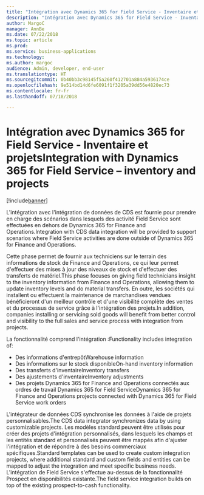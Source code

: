 ```yaml
---
title: "Intégration avec Dynamics 365 for Field Service - Inventaire et projets"
description: "Intégration avec Dynamics 365 for Field Service - Inventaire et projets"
author: MargoC
manager: AnnBe
ms.date: 07/22/2018
ms.topic: article
ms.prod: 
ms.service: business-applications
ms.technology: 
ms.author: margoc
audience: Admin, developer, end-user
ms.translationtype: HT
ms.sourcegitcommit: 0b40bb3c98145f5a260f412701a884a5936174ce
ms.openlocfilehash: 9e514bd14d6fe6091f1f3205a39dd56e4820ec73
ms.contentlocale: fr-fr
ms.lasthandoff: 07/18/2018

---
```

#  <a name="integration-with-dynamics-365-for-field-service--inventory-and-projects"></a><span data-ttu-id="88eef-103">Intégration avec Dynamics 365 for Field Service - Inventaire et projets</span><span class="sxs-lookup"><span data-stu-id="88eef-103">Integration with Dynamics 365 for Field Service – inventory and projects</span></span>

[!include[banner](../../includes/banner.md)]

<span data-ttu-id="88eef-104">L'intégration avec l'intégration de données de CDS est fournie pour prendre en charge des scénarios dans lesquels des activité Field Service sont effectuées en dehors de Dynamics 365 for Finance and Operations.</span><span class="sxs-lookup"><span data-stu-id="88eef-104">Integration with CDS data integration will be provided to support scenarios where Field Service activities are done outside of Dynamics 365 for Finance and Operations.</span></span>

<span data-ttu-id="88eef-105">Cette phase permet de fournir aux techniciens sur le terrain des informations de stock de Finance and Operations, ce qui leur permet d'effectuer des mises à jour des niveaux de stock et d'effectuer des transferts de matériel.</span><span class="sxs-lookup"><span data-stu-id="88eef-105">This phase focuses on giving field technicians insight to the inventory information from Finance and Operations, allowing them to update inventory levels and do material transfers.</span></span> <span data-ttu-id="88eef-106">En outre, les sociétés qui installent ou effectuent la maintenance de marchandises vendues bénéficieront d'un meilleur contrôle et d'une visibilité complète des ventes et du processus de service grâce à l'intégration des projets.</span><span class="sxs-lookup"><span data-stu-id="88eef-106">In addition, companies installing or servicing sold goods will benefit from better control and visibility to the full sales and service process with integration from projects.</span></span>

<span data-ttu-id="88eef-107">La fonctionnalité comprend l'intégration :</span><span class="sxs-lookup"><span data-stu-id="88eef-107">Functionality includes integration of:</span></span>

-   <span data-ttu-id="88eef-108">Des informations d'entrepôt</span><span class="sxs-lookup"><span data-stu-id="88eef-108">Warehouse information</span></span>
-   <span data-ttu-id="88eef-109">Des informations sur le stock disponible</span><span class="sxs-lookup"><span data-stu-id="88eef-109">On-hand inventory information</span></span>
-   <span data-ttu-id="88eef-110">Des transferts d'inventaire</span><span class="sxs-lookup"><span data-stu-id="88eef-110">Inventory transfers</span></span>
-   <span data-ttu-id="88eef-111">Des ajustements d'inventaire</span><span class="sxs-lookup"><span data-stu-id="88eef-111">Inventory adjustments</span></span>
-   <span data-ttu-id="88eef-112">Des projets Dynamics 365 for Finance and Operations connectés aux ordres de travail Dynamics 365 for Field Service</span><span class="sxs-lookup"><span data-stu-id="88eef-112">Dynamics 365 for Finance and Operations projects connected with Dynamics 365 for Field Service work orders</span></span>

<span data-ttu-id="88eef-113">L'intégrateur de données CDS synchronise les données à l'aide de projets personnalisables.</span><span class="sxs-lookup"><span data-stu-id="88eef-113">The CDS data integrator synchronizes data by using customizable projects.</span></span>
<span data-ttu-id="88eef-114">Les modèles standard peuvent être utilisés pour créer des projets d'intégration personnalisés, dans lesquels les champs et les entités standard et personnalisés peuvent être mappés afin d'ajuster l'intégration et de répondre à des besoins commerciaux spécifiques.</span><span class="sxs-lookup"><span data-stu-id="88eef-114">Standard templates can be used to create custom integration projects, where additional standard and custom fields and entities can be mapped to adjust the integration and meet specific business needs.</span></span> <span data-ttu-id="88eef-115">L'intégration de Field Service s'effectue au-dessus de la fonctionnalité Prospect en disponibilités existante.</span><span class="sxs-lookup"><span data-stu-id="88eef-115">The field service integration builds on top of the existing prospect-to-cash functionality.</span></span>

